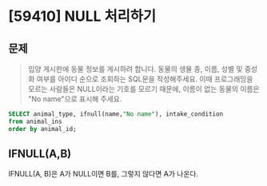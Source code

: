 # [59410] NULL 처리하기
## 문제
> 입양 게시판에 동물 정보를 게시하려 합니다. 동물의 생물 종, 이름, 성별 및 중성화 여부를 아이디 순으로 조회하는 SQL문을 작성해주세요. 이때 프로그래밍을 모르는 사람들은 NULL이라는 기호를 모르기 때문에, 이름이 없는 동물의 이름은 "No name"으로 표시해 주세요.

```sql
SELECT animal_type, ifnull(name,"No name"), intake_condition
from animal_ins 
order by animal_id;
```
## IFNULL(A,B)
IFNULL(A, B)은 A가 NULL이면 B를, 그렇지 않다면 A가 나온다.
